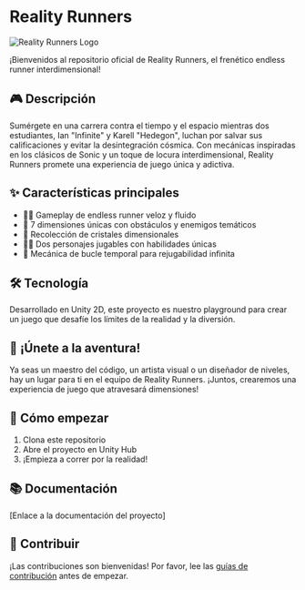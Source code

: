 # Reality Runners

![Reality Runners Logo](https://via.placeholder.com/150)

¡Bienvenidos al repositorio oficial de Reality Runners, el frenético endless runner interdimensional!

## 🎮 Descripción

Sumérgete en una carrera contra el tiempo y el espacio mientras dos estudiantes, Ian "Infinite" y Karell "Hedegon", luchan por salvar sus calificaciones y evitar la desintegración cósmica. Con mecánicas inspiradas en los clásicos de Sonic y un toque de locura interdimensional, Reality Runners promete una experiencia de juego única y adictiva.

## ✨ Características principales

- 🏃‍♂️ Gameplay de endless runner veloz y fluido
- 🌈 7 dimensiones únicas con obstáculos y enemigos temáticos
- 💎 Recolección de cristales dimensionales
- 🦸‍♂️ Dos personajes jugables con habilidades únicas
- 🔄 Mecánica de bucle temporal para rejugabilidad infinita

## 🛠️ Tecnología

Desarrollado en Unity 2D, este proyecto es nuestro playground para crear un juego que desafíe los límites de la realidad y la diversión.

## 🤝 ¡Únete a la aventura!

Ya seas un maestro del código, un artista visual o un diseñador de niveles, hay un lugar para ti en el equipo de Reality Runners. ¡Juntos, crearemos una experiencia de juego que atravesará dimensiones!

## 🚀 Cómo empezar

1. Clona este repositorio
2. Abre el proyecto en Unity Hub
3. ¡Empieza a correr por la realidad!

## 📚 Documentación

[Enlace a la documentación del proyecto]

## 🤝 Contribuir

¡Las contribuciones son bienvenidas! Por favor, lee las [guías de contribución](CONTRIBUTING.md) antes de empezar.